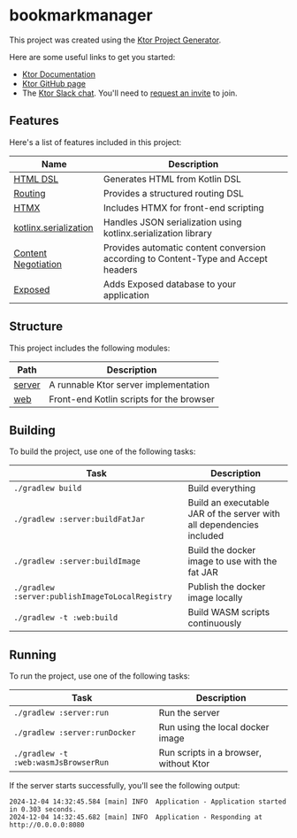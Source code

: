 # bookmarkmanager

This project was created using the [Ktor Project Generator](https://start.ktor.io).

Here are some useful links to get you started:

- [Ktor Documentation](https://ktor.io/docs/home.html)
- [Ktor GitHub page](https://github.com/ktorio/ktor)
- The [Ktor Slack chat](https://app.slack.com/client/T09229ZC6/C0A974TJ9). You'll need to [request an invite](https://surveys.jetbrains.com/s3/kotlin-slack-sign-up) to join.

## Features

Here's a list of features included in this project:

| Name                                                                   | Description                                                                        |
| ------------------------------------------------------------------------|------------------------------------------------------------------------------------ |
| [HTML DSL](https://start.ktor.io/p/html-dsl)                           | Generates HTML from Kotlin DSL                                                     |
| [Routing](https://start.ktor.io/p/routing)                             | Provides a structured routing DSL                                                  |
| [HTMX](https://start.ktor.io/p/htmx)                                   | Includes HTMX for front-end scripting                                              |
| [kotlinx.serialization](https://start.ktor.io/p/kotlinx-serialization) | Handles JSON serialization using kotlinx.serialization library                     |
| [Content Negotiation](https://start.ktor.io/p/content-negotiation)     | Provides automatic content conversion according to Content-Type and Accept headers |
| [Exposed](https://start.ktor.io/p/exposed)                             | Adds Exposed database to your application                                          |

## Structure

This project includes the following modules:

| Path             | Description                              |
| ------------------|------------------------------------------ |
| [server](server) | A runnable Ktor server implementation    |
| [web](web)       | Front-end Kotlin scripts for the browser |

## Building

To build the project, use one of the following tasks:

| Task                                            | Description                                                          |
| -------------------------------------------------|---------------------------------------------------------------------- |
| `./gradlew build`                               | Build everything                                                     |
| `./gradlew :server:buildFatJar`                 | Build an executable JAR of the server with all dependencies included |
| `./gradlew :server:buildImage`                  | Build the docker image to use with the fat JAR                       |
| `./gradlew :server:publishImageToLocalRegistry` | Publish the docker image locally                                     |
| `./gradlew -t :web:build`                       | Build WASM scripts continuously                                      |

## Running

To run the project, use one of the following tasks:

| Task                                 | Description                            |
| --------------------------------------|---------------------------------------- |
| `./gradlew :server:run`              | Run the server                         |
| `./gradlew :server:runDocker`        | Run using the local docker image       |
| `./gradlew -t :web:wasmJsBrowserRun` | Run scripts in a browser, without Ktor |

If the server starts successfully, you'll see the following output:

```
2024-12-04 14:32:45.584 [main] INFO  Application - Application started in 0.303 seconds.
2024-12-04 14:32:45.682 [main] INFO  Application - Responding at http://0.0.0.0:8080
```

